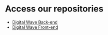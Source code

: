# Access our repositories

- [Digital Wave Back-end](https://github.com/recupADS6/back-end)
- [Digital Wave Front-end](https://github.com/recupADS6/front-end)
